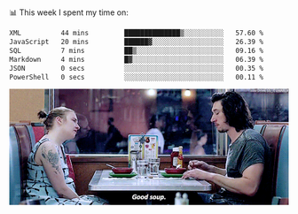 📊 This week I spent my time on:
<!--START_SECTION:waka-->

```text
XML          44 mins         ██████████████▒░░░░░░░░░░   57.60 %
JavaScript   20 mins         ██████▓░░░░░░░░░░░░░░░░░░   26.39 %
SQL          7 mins          ██▒░░░░░░░░░░░░░░░░░░░░░░   09.16 %
Markdown     4 mins          █▓░░░░░░░░░░░░░░░░░░░░░░░   06.39 %
JSON         0 secs          ░░░░░░░░░░░░░░░░░░░░░░░░░   00.35 %
PowerShell   0 secs          ░░░░░░░░░░░░░░░░░░░░░░░░░   00.11 %
```

<!--END_SECTION:waka-->


![](goodSoup.gif)
